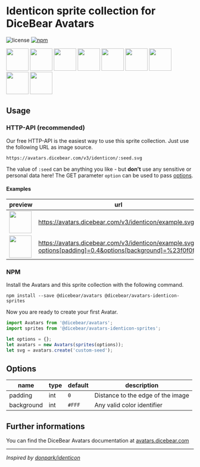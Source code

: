# Identicon sprite collection for DiceBear Avatars

![license](https://img.shields.io/github/license/dicebear/avatars-identicon-sprites.svg)
[![npm](https://img.shields.io/npm/v/@dicebear/avatars-identicon-sprites.svg)](https://www.npmjs.com/package/@dicebear/avatars-identicon-sprites)

<p>
    <img src="https://avatars.dicebear.com/v3/identicon/1.svg" width="60" />
    <img src="https://avatars.dicebear.com/v3/identicon/2.svg" width="60" />
    <img src="https://avatars.dicebear.com/v3/identicon/3.svg" width="60" />
    <img src="https://avatars.dicebear.com/v3/identicon/4.svg" width="60" />
    <img src="https://avatars.dicebear.com/v3/identicon/5.svg" width="60" />
    <img src="https://avatars.dicebear.com/v3/identicon/6.svg" width="60" />
    <img src="https://avatars.dicebear.com/v3/identicon/7.svg" width="60" />
    <img src="https://avatars.dicebear.com/v3/identicon/8.svg" width="60" />
    <img src="https://avatars.dicebear.com/v3/identicon/9.svg" width="60" />
</p>

## Usage

### HTTP-API (recommended)

Our free HTTP-API is the easiest way to use this sprite collection. Just use the following URL as image source.

    https://avatars.dicebear.com/v3/identicon/:seed.svg

The value of `:seed` can be anything you like - but **don't** use any sensitive or personal data here! The GET parameter
`option` can be used to pass [options](#options).

#### Examples

| preview                                                                                                                           | url                                                                                                      |
| --------------------------------------------------------------------------------------------------------------------------------- | -------------------------------------------------------------------------------------------------------- |
| <img src="https://avatars.dicebear.com/v3/identicon/example.svg" width="60" />                                                    | https://avatars.dicebear.com/v3/identicon/example.svg                                                    |
| <img src="https://avatars.dicebear.com/v3/identicon/example.svg?options[padding]=0.4&options[background]=%23f0f0f0" width="60" /> | https://avatars.dicebear.com/v3/identicon/example.svg?options[padding]=0.4&options[background]=%23f0f0f0 |

### NPM

Install the Avatars and this sprite collection with the following command.

    npm install --save @dicebear/avatars @dicebear/avatars-identicon-sprites

Now you are ready to create your first Avatar.

```js
import Avatars from '@dicebear/avatars';
import sprites from '@dicebear/avatars-identicon-sprites';

let options = {};
let avatars = new Avatars(sprites(options));
let svg = avatars.create('custom-seed');
```

## Options

| name       | type | default | description                       |
| ---------- | ---- | ------- | --------------------------------- |
| padding    | int  | `0`     | Distance to the edge of the image |
| background | int  | `#FFF`  | Any valid color identifier        |

## Further informations

You can find the DiceBear Avatars documentation at [avatars.dicebear.com](https://avatars.dicebear.com)

---

_Inspired by [donpark/identicon](https://github.com/donpark/identicon)_
